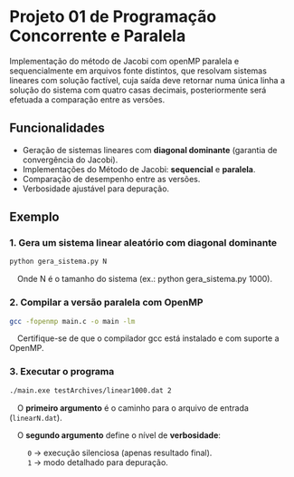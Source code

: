 # Projeto 01 de Programação Concorrente e Paralela
Implementação do método de Jacobi com openMP paralela e sequencialmente em arquivos fonte distintos, que resolvam sistemas lineares com solução factível, cuja saída deve retornar numa única linha a solução do sistema com quatro casas decimais, posteriormente será efetuada a comparação entre as versões.

## Funcionalidades
- Geração de sistemas lineares com **diagonal dominante** (garantia de convergência do Jacobi).  
- Implementações do Método de Jacobi: **sequencial** e **paralela**.    
- Comparação de desempenho entre as versões.  
- Verbosidade ajustável para depuração.

## Exemplo

### 1. Gera um sistema linear aleatório com diagonal dominante
```bash
python gera_sistema.py N
```
&emsp;Onde N é o tamanho do sistema (ex.: python gera_sistema.py 1000).

### 2. Compilar a versão paralela com OpenMP
```bash
gcc -fopenmp main.c -o main -lm
```
&emsp;Certifique-se de que o compilador gcc está instalado e com suporte a OpenMP.

### 3. Executar o programa
```bash
./main.exe testArchives/linear1000.dat 2
```
&emsp;O **primeiro argumento** é o caminho para o arquivo de entrada (`linearN.dat`).  

&emsp;O **segundo argumento** define o nível de **verbosidade**:  

&emsp;&emsp; `0` → execução silenciosa (apenas resultado final).  
&emsp;&emsp; `1` → modo detalhado para depuração.